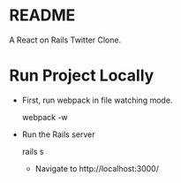 # README
A React on Rails Twitter Clone.

# Run Project Locally
* First, run webpack in file watching mode.

  webpack -w

* Run the Rails server

  rails s

  * Navigate to http://localhost:3000/

